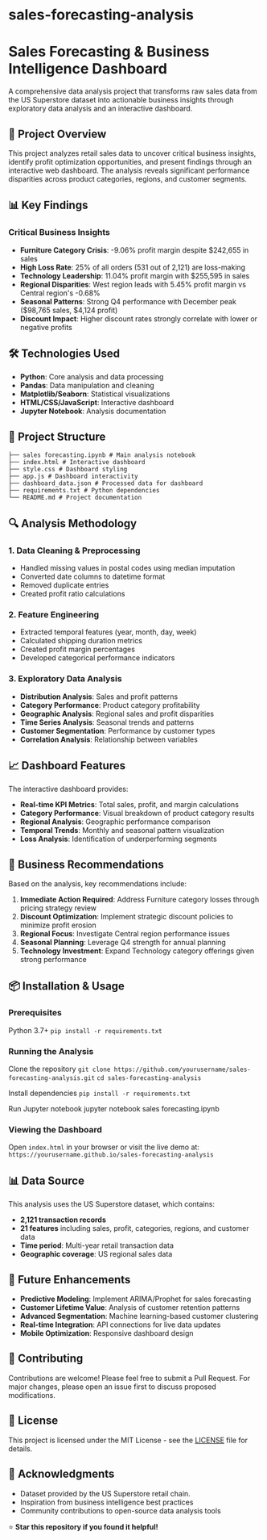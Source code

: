 # sales-forecasting-analysis
# Sales Forecasting & Business Intelligence Dashboard

A comprehensive data analysis project that transforms raw sales data from the US Superstore dataset into actionable business insights through exploratory data analysis and an interactive dashboard.

## 🚀 Project Overview

This project analyzes retail sales data to uncover critical business insights, identify profit optimization opportunities, and present findings through an interactive web dashboard. The analysis reveals significant performance disparities across product categories, regions, and customer segments.

## 📊 Key Findings

### Critical Business Insights
- **Furniture Category Crisis**: -9.06% profit margin despite $242,655 in sales
- **High Loss Rate**: 25% of all orders (531 out of 2,121) are loss-making
- **Technology Leadership**: 11.04% profit margin with $255,595 in sales
- **Regional Disparities**: West region leads with 5.45% profit margin vs Central region's -0.68%
- **Seasonal Patterns**: Strong Q4 performance with December peak ($98,765 sales, $4,124 profit)
- **Discount Impact**: Higher discount rates strongly correlate with lower or negative profits

## 🛠️ Technologies Used

- **Python**: Core analysis and data processing
- **Pandas**: Data manipulation and cleaning
- **Matplotlib/Seaborn**: Statistical visualizations
- **HTML/CSS/JavaScript**: Interactive dashboard
- **Jupyter Notebook**: Analysis documentation

## 📁 Project Structure

```sales-forecasting-analysis/
├── sales forecasting.ipynb # Main analysis notebook
├── index.html # Interactive dashboard
├── style.css # Dashboard styling
├── app.js # Dashboard interactivity
├── dashboard_data.json # Processed data for dashboard
├── requirements.txt # Python dependencies
└── README.md # Project documentation
```

## 🔍 Analysis Methodology

### 1. Data Cleaning & Preprocessing
- Handled missing values in postal codes using median imputation
- Converted date columns to datetime format
- Removed duplicate entries
- Created profit ratio calculations

### 2. Feature Engineering
- Extracted temporal features (year, month, day, week)
- Calculated shipping duration metrics
- Created profit margin percentages
- Developed categorical performance indicators

### 3. Exploratory Data Analysis
- **Distribution Analysis**: Sales and profit patterns
- **Category Performance**: Product category profitability
- **Geographic Analysis**: Regional sales and profit disparities
- **Time Series Analysis**: Seasonal trends and patterns
- **Customer Segmentation**: Performance by customer types
- **Correlation Analysis**: Relationship between variables

## 📈 Dashboard Features

The interactive dashboard provides:
- **Real-time KPI Metrics**: Total sales, profit, and margin calculations
- **Category Performance**: Visual breakdown of product category results
- **Regional Analysis**: Geographic performance comparison
- **Temporal Trends**: Monthly and seasonal pattern visualization
- **Loss Analysis**: Identification of underperforming segments

## 🎯 Business Recommendations

Based on the analysis, key recommendations include:

1. **Immediate Action Required**: Address Furniture category losses through pricing strategy review
2. **Discount Optimization**: Implement strategic discount policies to minimize profit erosion
3. **Regional Focus**: Investigate Central region performance issues
4. **Seasonal Planning**: Leverage Q4 strength for annual planning
5. **Technology Investment**: Expand Technology category offerings given strong performance

## 📦 Installation & Usage

### Prerequisites
Python 3.7+
```pip install -r requirements.txt```

### Running the Analysis
Clone the repository
```git clone https://github.com/yourusername/sales-forecasting-analysis.git```
```cd sales-forecasting-analysis```

Install dependencies
```pip install -r requirements.txt```

Run Jupyter notebook
jupyter notebook sales forecasting.ipynb


### Viewing the Dashboard
Open `index.html` in your browser or visit the live demo at:
`https://yourusername.github.io/sales-forecasting-analysis`

## 📊 Data Source

This analysis uses the US Superstore dataset, which contains:
- **2,121 transaction records**
- **21 features** including sales, profit, categories, regions, and customer data
- **Time period**: Multi-year retail transaction data
- **Geographic coverage**: US regional sales data

## 🔄 Future Enhancements

- **Predictive Modeling**: Implement ARIMA/Prophet for sales forecasting
- **Customer Lifetime Value**: Analysis of customer retention patterns
- **Advanced Segmentation**: Machine learning-based customer clustering
- **Real-time Integration**: API connections for live data updates
- **Mobile Optimization**: Responsive dashboard design

## 🤝 Contributing

Contributions are welcome! Please feel free to submit a Pull Request. For major changes, please open an issue first to discuss proposed modifications.

## 📄 License

This project is licensed under the MIT License - see the [LICENSE](LICENSE) file for details.

## 🙏 Acknowledgments

- Dataset provided by the US Superstore retail chain. 
- Inspiration from business intelligence best practices
- Community contributions to open-source data analysis tools



⭐ **Star this repository if you found it helpful!**
